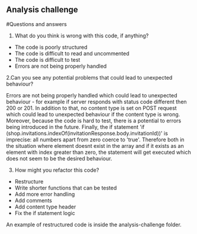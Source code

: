 ## Analysis challenge

#Questions and answers

1. What do you think is wrong with this code, if anything?

- The code is poorly structured
- The code is difficult to read and uncommented
- The code is difficult to test
- Errors are not being properly handled

2.Can you see any potential problems that could lead to unexpected behaviour?

Errors are not being properly handled which could lead to unexpected behaviour - for example if server responds with status code different then 200 or 201. In addition to that, no content type is set on POST request which could lead to unexpected behaviour if the content type is wrong. Moreover, because the code is hard to test, there is a potential to errors being introduced in the future. Finally, the if statement 'if (shop.invitations.indexOf(invitationResponse.body.invitationId))' is imprecise: all numbers apart from zero coerce to 'true'. Therefore both in the situation where element doesnt exist in the array and if it exists as an element with index greater than zero, the statement will get executed which does not seem to be the desired behaviour.

3. How might you refactor this code?

- Restructure
- Write shorter functions that can be tested
- Add more error handling
- Add comments
- Add content type header
- Fix the if statement logic

An example of restructured code is inside the analysis-challenge folder.
